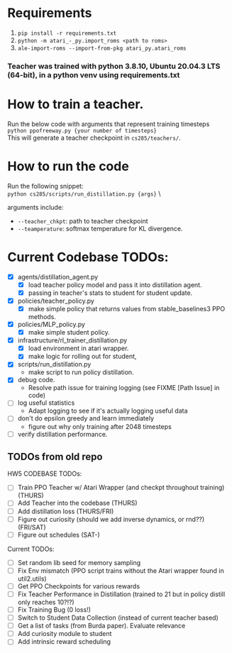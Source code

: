 # Requirements

1. `pip install -r requirements.txt`
2. `python -m atari_-_py.import_roms <path to roms>`
3. `ale-import-roms --import-from-pkg atari_py.atari_roms`

### Teacher was trained with python 3.8.10, Ubuntu 20.04.3 LTS (64-bit), in a python venv using requirements.txt

# How to train a teacher.
Run the below code with arguments that represent training timesteps \
`python ppofreeway.py {your number of timesteps}` \
This will generate a teacher checkpoint in `cs285/teachers/`.

# How to run the code
Run the following snippet: \
`python cs285/scripts/run_distillation.py {args}` \

arguments include:
- `--teacher_chkpt`: path to teacher checkpoint
- `--teamperature`: softmax temperature for KL divergence.


# Current Codebase TODOs:
- [x] agents/distillation_agent.py
    - [x] load teacher policy model and pass it into distillation agent.
    - [x] passing in teacher's stats to student for student update.
- [x] policies/teacher_policy.py
    - [x] make simple policy that returns values from stable_baselines3 PPO methods.
- [x] policies/MLP_policy.py
    - [x] make simple student policy.
- [x] infrastructure/rl_trainer_distillation.py
    - [x] load environment in atari wrapper.
    - [x] make logic for rolling out for student, 
- [x] scripts/run_distillation.py
    - make script to run policy distillation.
- [x] debug code.
    - Resolve path issue for training logging (see FIXME [Path Issue] in code)
- [ ] log useful statistics
    - Adapt logging to see if it's actually logging useful data
- [ ] don't do epsilon greedy and learn immediately
    - figure out why only training after 2048 timesteps
- [ ] verify distillation performance.

## TODOs from old repo
HW5 CODEBASE TODOs:
- [ ] Train PPO Teacher w/ Atari Wrapper (and checkpt throughout training) (THURS)
- [ ] Add Teacher into the codebase (THURS)
- [ ] Add distillation loss (THURS/FRI)
- [ ] Figure out curiosity (should we add inverse dynamics, or rnd??) (FRI/SAT)
- [ ] Figure out schedules (SAT-)

Current TODOs:
- [ ] Set random lib seed for memory sampling
- [ ] Fix Env mismatch (PPO script trains without the Atari wrapper found in util2.utils)
- [ ] Get PPO Checkpoints for various rewards
- [ ] Fix Teacher Performance in Distillation (trained to 21 but in policy distill only reaches 10?!?)
- [ ] Fix Training Bug (0 loss!)
- [ ] Switch to Student Data Collection (instead of current teacher based)
- [ ] Get a list of tasks (from Burda paper). Evaluate relevance
- [ ] Add curiosity module to student
- [ ] Add intrinsic reward scheduling